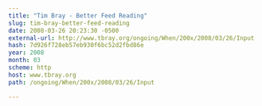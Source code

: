 ```yaml
---
title: "Tim Bray - Better Feed Reading"
slug: tim-bray-better-feed-reading
date: 2008-03-26 20:23:30 -0500
external-url: http://www.tbray.org/ongoing/When/200x/2008/03/26/Input
hash: 7d926f728eb57eb930f6bc52d2fbd86e
year: 2008
month: 03
scheme: http
host: www.tbray.org
path: /ongoing/When/200x/2008/03/26/Input

---
```



